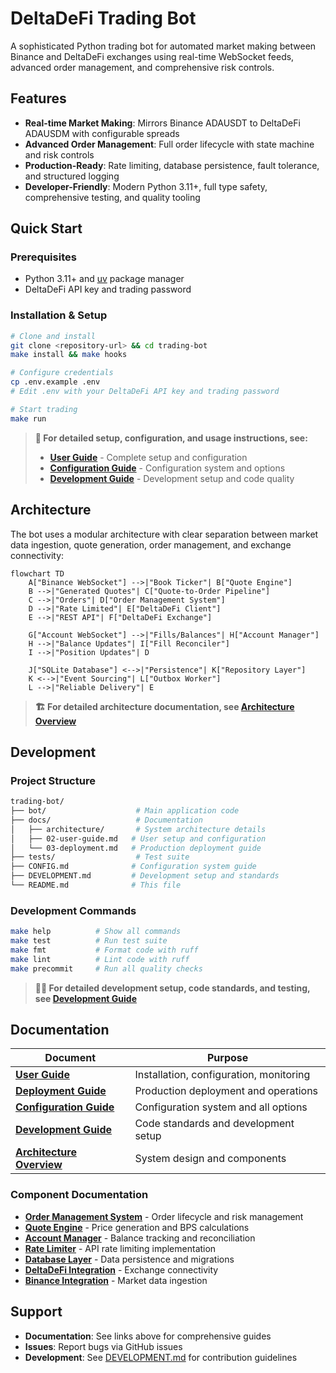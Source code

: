 # DeltaDeFi Trading Bot

A sophisticated Python trading bot for automated market making between Binance and DeltaDeFi exchanges using real-time WebSocket feeds, advanced order management, and comprehensive risk controls.

## Features

- **Real-time Market Making**: Mirrors Binance ADAUSDT to DeltaDeFi ADAUSDM with configurable spreads
- **Advanced Order Management**: Full order lifecycle with state machine and risk controls
- **Production-Ready**: Rate limiting, database persistence, fault tolerance, and structured logging
- **Developer-Friendly**: Modern Python 3.11+, full type safety, comprehensive testing, and quality tooling

## Quick Start

### Prerequisites

- Python 3.11+ and [uv](https://github.com/astral-sh/uv) package manager
- DeltaDeFi API key and trading password

### Installation & Setup

```bash
# Clone and install
git clone <repository-url> && cd trading-bot
make install && make hooks

# Configure credentials
cp .env.example .env
# Edit .env with your DeltaDeFi API key and trading password

# Start trading
make run
```

> **📖 For detailed setup, configuration, and usage instructions, see:**
>
> - **[User Guide](docs/02-user-guide.md)** - Complete setup and configuration
> - **[Configuration Guide](CONFIG.md)** - Configuration system and options
> - **[Development Guide](DEVELOPMENT.md)** - Development setup and code quality

## Architecture

The bot uses a modular architecture with clear separation between market data ingestion, quote generation, order management, and exchange connectivity:

```mermaid
flowchart TD
    A["Binance WebSocket"] -->|"Book Ticker"| B["Quote Engine"]
    B -->|"Generated Quotes"| C["Quote-to-Order Pipeline"]
    C -->|"Orders"| D["Order Management System"]
    D -->|"Rate Limited"| E["DeltaDeFi Client"]
    E -->|"REST API"| F["DeltaDeFi Exchange"]

    G["Account WebSocket"] -->|"Fills/Balances"| H["Account Manager"]
    H -->|"Balance Updates"| I["Fill Reconciler"]
    I -->|"Position Updates"| D

    J["SQLite Database"] <-->|"Persistence"| K["Repository Layer"]
    K <-->|"Event Sourcing"| L["Outbox Worker"]
    L -->|"Reliable Delivery"| E
```

> **🏗️ For detailed architecture documentation, see [Architecture Overview](docs/architecture/overview.md)**

## Development

### Project Structure

```sh
trading-bot/
├── bot/                    # Main application code
├── docs/                   # Documentation
│   ├── architecture/       # System architecture details
│   ├── 02-user-guide.md   # User setup and configuration
│   └── 03-deployment.md   # Production deployment guide
├── tests/                  # Test suite
├── CONFIG.md              # Configuration system guide
├── DEVELOPMENT.md         # Development setup and standards
└── README.md              # This file
```

### Development Commands

```bash
make help          # Show all commands
make test          # Run test suite
make fmt           # Format code with ruff
make lint          # Lint code with ruff
make precommit     # Run all quality checks
```

> **👩‍💻 For detailed development setup, code standards, and testing, see [Development Guide](DEVELOPMENT.md)**

## Documentation

| Document                                                   | Purpose                                 |
| ---------------------------------------------------------- | --------------------------------------- |
| **[User Guide](docs/02-user-guide.md)**                    | Installation, configuration, monitoring |
| **[Deployment Guide](docs/03-deployment.md)**              | Production deployment and operations    |
| **[Configuration Guide](CONFIG.md)**                       | Configuration system and all options    |
| **[Development Guide](DEVELOPMENT.md)**                    | Code standards and development setup    |
| **[Architecture Overview](docs/architecture/overview.md)** | System design and components            |

### Component Documentation

- **[Order Management System](docs/architecture/oms.md)** - Order lifecycle and risk management
- **[Quote Engine](docs/architecture/quote-engine.md)** - Price generation and BPS calculations
- **[Account Manager](docs/architecture/account-manager.md)** - Balance tracking and reconciliation
- **[Rate Limiter](docs/architecture/rate-limiter.md)** - API rate limiting implementation
- **[Database Layer](docs/architecture/database.md)** - Data persistence and migrations
- **[DeltaDeFi Integration](docs/architecture/deltadefi-integration.md)** - Exchange connectivity
- **[Binance Integration](docs/architecture/binance-integration.md)** - Market data ingestion

## Support

- **Documentation**: See links above for comprehensive guides
- **Issues**: Report bugs via GitHub issues
- **Development**: See [DEVELOPMENT.md](DEVELOPMENT.md) for contribution guidelines
